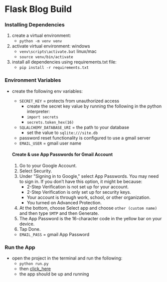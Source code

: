 # Flask Blog Build
### Installing Dependencies
1. create a virtual environment:
    - `python -m venv venv`
2. activate virtual environment:
    windows
    - `venv\scripts\activate.bat`
    linux/mac
    - `source venv/bin/activate`
3. install all dependencies using requirements.txt file:
    - `pip install -r requirements.txt`

### Environment Variables
- create the following env variables:
    - `SECRET_KEY` = protects from unauthorized access 
        - create the secret key value by running the following in the python interpreter:
        - `import secrets`
        - `secrets.token_hex(16)` 
    - `SQLALCHEMY_DATABASE_URI` = the path to your database
        - set the value to `sqlite:///site.db`
    - password reset functionality is configured to use a gmail server
    - `EMAIL_USER` = gmail user name
    
    #### Create & use App Passwords for Gmail Account
    1. Go to your Google Account.
    2. Select Security.
    3. Under "Signing in to Google," select App Passwords. You may need to sign in. If you  don’t have this option, it might be because:
        - 2-Step Verification is not set up for your account.
        - 2-Step Verification is only set up for security keys.
        - Your account is through work, school, or other organization.
        - You turned on Advanced Protection.
    4. At the bottom, choose Select app and choose `other (custom name)` and then type `SMTP` and then Generate.
    5. The App Password is the 16-character code in the yellow bar on your device.
    6. Tap Done.

    - `EMAIL_PASS` = gmail App Password

### Run the App
- open the project in the terminal and run the following:
    - `python run.py`
    - then [click_here](http://127.0.0.1:5000)
    - the app should be up and running

    

